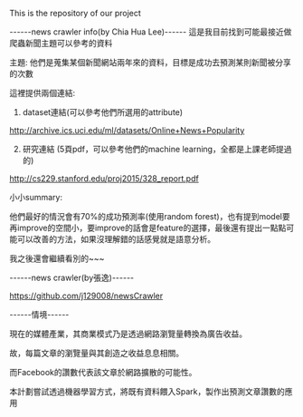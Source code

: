 This is the repository of our project

------news crawler info(by Chia Hua Lee)------
這是我目前找到可能最接近做爬蟲新聞主題可以參考的資料

主題: 他們是蒐集某個新聞網站兩年來的資料，目標是成功去預測某則新聞被分享的次數

這裡提供兩個連結:

1. dataset連結(可以參考他們所選用的attribute)

http://archive.ics.uci.edu/ml/datasets/Online+News+Popularity

2. 研究連結 (5頁pdf，可以參考他們的machine learning，全都是上課老師提過的)

http://cs229.stanford.edu/proj2015/328_report.pdf

小小summary:

他們最好的情況會有70%的成功預測率(使用random forest)，也有提到model要再improve的空間小，要improve的話會是feature的選擇，最後還有提出一點點可能可以改善的方法，如果沒理解錯的話感覺就是語意分析。

我之後還會繼續看別的~~~


------news crawler(by張逸)------

https://github.com/j129008/newsCrawler


------情境------

現在的媒體產業，其商業模式乃是透過網路瀏覽量轉換為廣告收益。

故，每篇文章的瀏覽量與其創造之收益息息相關。

而Facebook的讚數代表該文章於網路擴散的可能性。

本計劃嘗試透過機器學習方式，將既有資料餵入Spark，製作出預測文章讚數的應用
